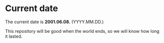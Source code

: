 # Current date

The current date is **2001.06.08.** (YYYY.MM.DD.)

This repository will be good when the world ends, so we will know how long it lasted.
